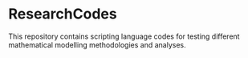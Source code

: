 # ResearchCodes
This repository contains scripting language codes for testing different mathematical modelling methodologies and analyses.
